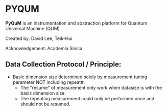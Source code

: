 # PYQUM 

**PyQuM** is an instrumentation and abstraction platform for Quantum Universal Machine (QUM)

Created by:
David Lee, Teik-Hui

Acknowledgement:
Academia Sinica

## Data Collection Protocol / Principle:
* Basic dimension size determined solely by measurement tuning parameter NOT including repeat#.
  * The "resume" of measurement only work when datasize is with the basiz dimension size.
  * The repeating measurement could only be performed once and should not be resumed.

  
